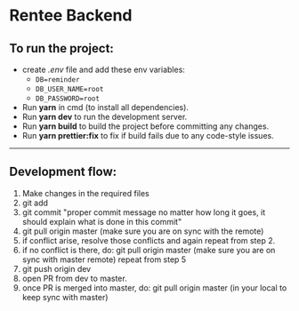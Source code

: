 # Rentee Backend

## To run the project: 

* create *.env* file and add these env variables: 
    - `DB=reminder`
    - `DB_USER_NAME=root`
    - `DB_PASSWORD=root`
* Run **yarn** in cmd (to install all dependencies).
* Run **yarn dev** to run the development server.
* Run **yarn build** to build the project before committing any changes.
* Run **yarn prettier:fix** to fix if build fails due to any code-style issues.

---

## Development flow:

1. Make changes in the required files
2. git add <only those files which are changed>
3. git commit "proper commit message no matter how long it goes, it should explain what is done in this commit"
4. git pull origin master (make sure you are on sync with the remote)
5. if conflict arise, resolve those conflicts and again repeat from step 2.
6. if no conflict is there, do:
    git pull origin master (make sure you are on sync with master remote)
    repeat from step 5
7. git push origin dev
8. open PR from dev to master. 
9. once PR is merged into master, do:
    git pull origin master (in your local to keep sync with master)